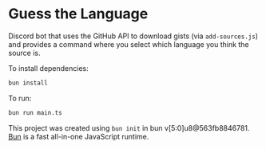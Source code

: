 # Guess the Language

Discord bot that uses the GitHub API to download gists (via `add-sources.js`)
and provides a command where you select which language you think the source is.


To install dependencies:

```bash
bun install
```

To run:

```bash
bun run main.ts
```

This project was created using `bun init` in bun v[5:0]u8@563fb8846781. [Bun](https://bun.sh) is a fast all-in-one JavaScript runtime.
